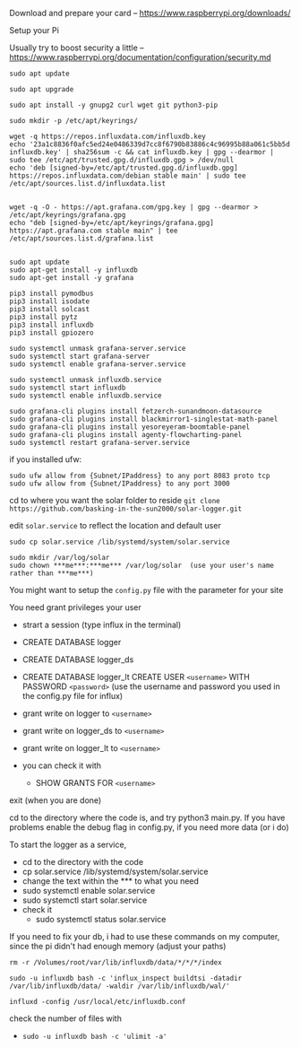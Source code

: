 Download and prepare your card – https://www.raspberrypi.org/downloads/

Setup your Pi

Usually try to boost security a little – https://www.raspberrypi.org/documentation/configuration/security.md

```
sudo apt update

sudo apt upgrade

sudo apt install -y gnupg2 curl wget git python3-pip

sudo mkdir -p /etc/apt/keyrings/

wget -q https://repos.influxdata.com/influxdb.key
echo '23a1c8836f0afc5ed24e0486339d7cc8f6790b83886c4c96995b88a061c5bb5d influxdb.key' | sha256sum -c && cat influxdb.key | gpg --dearmor | sudo tee /etc/apt/trusted.gpg.d/influxdb.gpg > /dev/null
echo 'deb [signed-by=/etc/apt/trusted.gpg.d/influxdb.gpg] https://repos.influxdata.com/debian stable main' | sudo tee /etc/apt/sources.list.d/influxdata.list


wget -q -O - https://apt.grafana.com/gpg.key | gpg --dearmor > /etc/apt/keyrings/grafana.gpg
echo "deb [signed-by=/etc/apt/keyrings/grafana.gpg] https://apt.grafana.com stable main" | tee /etc/apt/sources.list.d/grafana.list


sudo apt update
sudo apt-get install -y influxdb
sudo apt-get install -y grafana

pip3 install pymodbus
pip3 install isodate
pip3 install solcast
pip3 install pytz
pip3 install influxdb
pip3 install gpiozero

sudo systemctl unmask grafana-server.service
sudo systemctl start grafana-server
sudo systemctl enable grafana-server.service

sudo systemctl unmask influxdb.service
sudo systemctl start influxdb
sudo systemctl enable influxdb.service

sudo grafana-cli plugins install fetzerch-sunandmoon-datasource
sudo grafana-cli plugins install blackmirror1-singlestat-math-panel
sudo grafana-cli plugins install yesoreyeram-boomtable-panel
sudo grafana-cli plugins install agenty-flowcharting-panel
sudo systemctl restart grafana-server.service

```


if you installed ufw:
```
sudo ufw allow from {Subnet/IPaddress} to any port 8083 proto tcp
sudo ufw allow from {Subnet/IPaddress} to any port 3000

```

cd to where you want the solar folder to reside
`git clone https://github.com/basking-in-the-sun2000/solar-logger.git`

edit `solar.service` to reflect the location and default user
```
sudo cp solar.service /lib/systemd/system/solar.service

sudo mkdir /var/log/solar
sudo chown ***me***:***me*** /var/log/solar  (use your user's name rather than ***me***)
```

You might want to setup the `config.py` file with the parameter for your site

You need grant privileges your user
+ strart a session (type influx in the terminal)
+ CREATE DATABASE logger
+ CREATE DATABASE logger_ds
+ CREATE DATABASE logger_lt
CREATE USER `<username>` WITH PASSWORD `<password>` (use the username and password you used in the config.py file for influx)
+ grant write on logger to `<username>`
+ grant write on logger_ds to `<username>`
+ grant write on logger_lt to `<username>`

+ you can check it with
	+ SHOW GRANTS FOR `<username>`

exit (when you are done)

cd to the directory where the code is, and try python3 main.py. If you have problems enable the debug flag in config.py, if you need more data (or i do)

To start the logger as a service,

- cd to the directory with the code
- cp solar.service /lib/systemd/system/solar.service
- change the text within the *** to what you need
- sudo systemctl enable solar.service
- sudo systemctl start solar.service
- check it
  - sudo systemctl status solar.service


If you need to fix your db, i had to use these commands on my computer, since the pi didn't had enough memory (adjust your paths)

```
rm -r /Volumes/root/var/lib/influxdb/data/*/*/*/index

sudo -u influxdb bash -c 'influx_inspect buildtsi -datadir /var/lib/influxdb/data/ -waldir /var/lib/influxdb/wal/'

influxd -config /usr/local/etc/influxdb.conf
```

check the number of files with
*  `sudo -u influxdb bash -c 'ulimit -a'`
